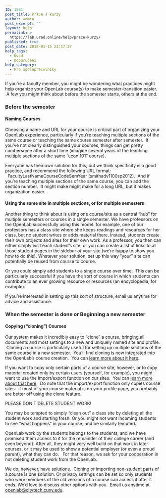 ```yaml
---
ID: 1561
post_title: Práce s kurzy
author: admin
post_excerpt: ""
layout: help
permalink: >
  https://lab.urad.online/help/prace-kurzy/
published: true
post_date: 2018-01-15 22:57:27
help_tags:
  - Úvod
  - Doporučení
help_category:
  - Pro spolupracovníky
---
```

If you’re a faculty member, you might be wondering what practices might help organize your OpenLab course(s) to make semester-transition easier.  A few you might think about before the semester starts, others at the end.
<h3><strong>Before the semester</strong></h3>
<h4><strong>Naming Courses</strong></h4>
Choosing a name and URL for your course is critical part of organizing your OpenLab experience, particularly if you’re teaching multiple sections of the same course or teaching the same course semester after semester.  If you’ve not clearly distinguished your courses, things can get pretty cumbersome after a short time (imagine several years of the teaching multiple sections of the same “econ 101” course).

Everyone has their own solution for this, but we think specificity is a good practice, and recommend the following URL format:   FacultyLastNameCourseCodeSemYear (smithadv1100sp2012).  And if you’re teaching multiple sections of the same course, you can add the section number.  It might make might make for a long URL, but it makes organization easier.
<h4><strong>Using the same site in multiple sections, or for multiple semesters</strong></h4>
Another thing to think about is using one course/site as a central “hub” for multiple semesters or courses in a single semester. We have professors on the OpenLab successfully using this model: for example, one of our professors has a class site where she keeps readings and resources for her class, but no student writes or adds material there. Instead, students create their own projects and sites for their own work. As a professor, you then can either simply visit each student’s site, or you can create a list of links to all those student pages in the sidebar of your site (we’re happy to show you how to do this). Whatever your solution, set up this way “your” site can potentially be reused from course to course.

Or you could simply add students to a single course over time.  This can be particularly successful if you have the sort of course in which students can contribute to an ever growing resource or resources (an encyclopedia, for example).

If you’re interested in setting up this sort of structure, email us anytime for advice and assistance.
<h3><strong>When the semester is done or Beginning a new semester</strong></h3>
<h4>Copying (“cloning”) Courses</h4>
Our system makes it incredibly easy to “clone” a course, bringing all documents and most settings to a new and uniquely named site and profile.  Cloning a course is particularly useful for setting up multiple sections of the same course in a new semester.  You’ll find cloning is now integrated into the OpenLab’s course creation.  You can <a href="https://lab.urad.online/help/cloning-a-course/">learn more about it here</a>.

If you want to copy only certain parts of a course site, however, or to copy material created only by certain users (yourself, for example), you might want to use the import/export function on our sites.  You can <a href="https://lab.urad.online/openroad/2012/05/21/importing-and-exporting-sites/">learn more about that here</a>.  Do note that the import/export function only copies course sites:  if most of your course material is on your profile page, you probably are better off using the clone feature.

PLEASE DON’T DELETE STUDENT WORK!

You may be tempted to simply “clean out” a class site by deleting all the student work and starting fresh. Or you might not want incoming students to see “what happens” in your course, and be similarly tempted.

OpenLab work by the students belongs to the students, and we have promised them access to it for the remainder of their college career (and even beyond). After all, they might very well build on that work in later courses, or it may be used to show a potential employer (or even a proud parent), what they can do.   For that reason, we ask for your cooperation in not deleting student work from the OpenLab.

We do, however, have solutions.  Cloning or importing non-student parts of a course is one solution. Or privacy settings can be set so only students who were members of the old versions of a course can access it after it ends. We’d love to discuss other options with you.  Email us anytime at <a href="mailto:openlab@citytech.cuny.edu">openlab@citytech.cuny.edu</a>.
